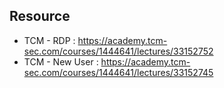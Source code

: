 

## Resource
- TCM - RDP : https://academy.tcm-sec.com/courses/1444641/lectures/33152752
- TCM - New User : https://academy.tcm-sec.com/courses/1444641/lectures/33152745
